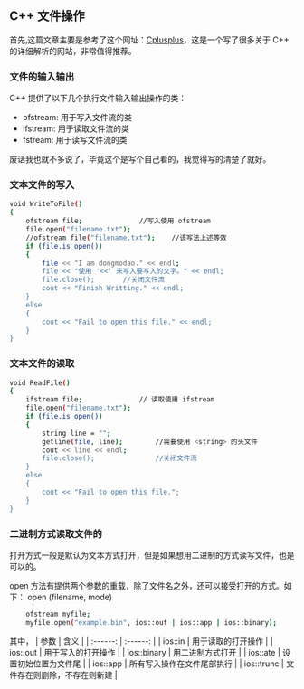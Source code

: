 ## C++ 文件操作

首先,这篇文章主要是参考了这个网址：[Cplusplus](http://www.cplusplus.com/reference/cstdio/FILE/?kw=FILE)，这是一个写了很多关于 C++ 的详细解析的网站，非常值得推荐。

### 文件的输入输出
C++ 提供了以下几个执行文件输入输出操作的类：
+ ofstream: 用于写入文件流的类 
+ ifstream: 用于读取文件流的类
+ fstream: 用于读写文件流的类

废话我也就不多说了，毕竟这个是写个自己看的，我觉得写的清楚了就好。

### 文本文件的写入
``` bash
void WriteToFile()
{
	ofstream file;				//写入使用 ofstream
	file.open("filename.txt");
	//ofstream file("filename.txt");	//该写法上述等效
	if (file.is_open())
	{
		file << "I am dongmodao." << endl;
		file << "使用 '<<' 来写入要写入的文字。" << endl;
		file.close();		//关闭文件流
		cout << "Finish Writting." << endl;
	}
	else
	{
		cout << "Fail to open this file." << endl;
	}
}
```

### 文本文件的读取
``` bash
void ReadFile()
{
	ifstream file;				// 读取使用 ifstream
	file.open("filename.txt");
	if (file.is_open())
	{
		string line = "";
		getline(file, line);		//需要使用 <string> 的头文件
		cout << line << endl;
		file.close();				//关闭文件流
	}
	else
	{
		cout << "Fail to open this file.";
	}
}
```

### 二进制方式读取文件的
打开方式一般是默认为文本方式打开，但是如果想用二进制的方式读写文件，也是可以的。

open 方法有提供两个参数的重载，除了文件名之外，还可以接受打开的方式。如下：
open (filename, mode)
``` bash
	ofstream myfile;
	myfile.open("example.bin", ios::out | ios::app | ios::binary);
```
其中，
| 参数 | 含义 |
| :------: | :------: |
| ios::in | 用于读取的打开操作 |
| ios::out | 用于写入的打开操作 |
| ios::binary | 用二进制方式打开 |
| ios::ate | 设置初始位置为文件尾 |
| ios::app | 所有写入操作在文件尾部执行 |
| ios::trunc | 文件存在则删除，不存在则新建 |










